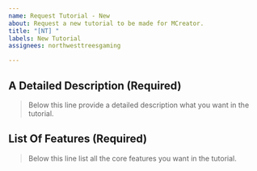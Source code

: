 ```yaml
---
name: Request Tutorial - New
about: Request a new tutorial to be made for MCreator.
title: "[NT] "
labels: New Tutorial
assignees: northwesttreesgaming

---
```


## A Detailed Description (Required)
> Below this line provide a detailed description what you want in the tutorial.

## List Of Features (Required)
> Below this line list all the core features you want in the tutorial.
